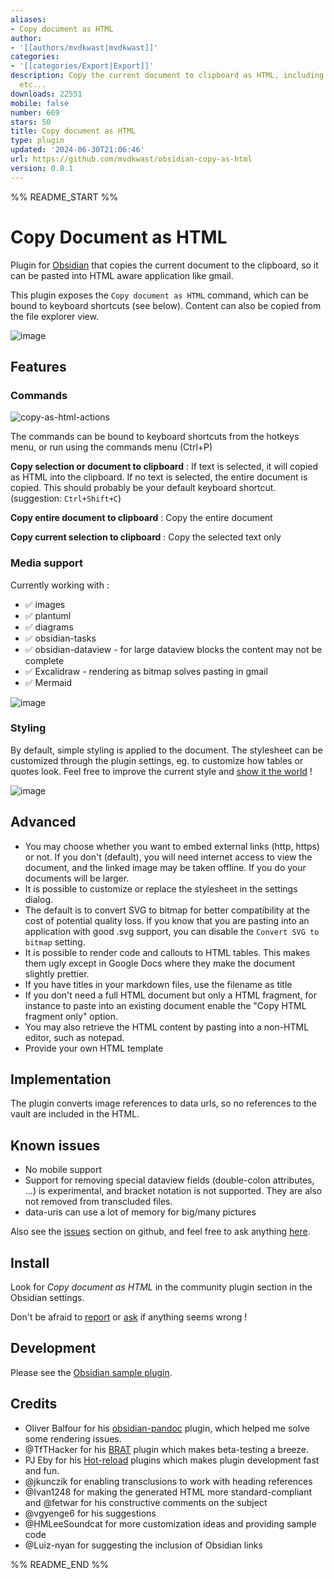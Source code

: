 ```yaml
---
aliases:
- Copy document as HTML
author:
- '[[authors/mvdkwast|mvdkwast]]'
categories:
- '[[categories/Export|Export]]'
description: Copy the current document to clipboard as HTML, including images, diagrams
  etc...
downloads: 22551
mobile: false
number: 669
stars: 50
title: Copy document as HTML
type: plugin
updated: '2024-06-30T21:06:46'
url: https://github.com/mvdkwast/obsidian-copy-as-html
version: 0.8.1
---
```


%% README_START %%

# Copy Document as HTML

Plugin for [Obsidian](https://obsidian.md) that copies the current document to the clipboard, so it can be pasted into HTML aware application like gmail.

This plugin exposes the `Copy document as HTML` command, which can be bound to keyboard shortcuts (see below). Content can also be copied from the file explorer view.

![image](https://github.com/mvdkwast/obsidian-copy-as-html/assets/2441349/d6517572-507d-4d40-8bb5-b76f6bc85816)

## Features

### Commands

![copy-as-html-actions](https://github.com/mvdkwast/obsidian-copy-as-html/assets/2441349/acd8b8af-0714-4800-8724-a4fca025aa5c)

The commands can be bound to keyboard shortcuts from the hotkeys menu, or run using the commands menu (Ctrl+P)

**Copy selection or document to clipboard** : If text is selected, it will copied as HTML into the clipboard. If no text
is selected, the entire document is copied. This should probably be your default keyboard shortcut. (suggestion:
`Ctrl+Shift+C`)

**Copy entire document to clipboard** : Copy the entire document

**Copy current selection to clipboard** : Copy the selected text only 

### Media support

Currently working with :

- ✅ images
- ✅ plantuml
- ✅ diagrams
- ✅ obsidian-tasks
- ✅ obsidian-dataview - for large dataview blocks the content may not be complete
- ✅ Excalidraw - rendering as bitmap solves pasting in gmail
- ✅ Mermaid

![image](https://github.com/mvdkwast/obsidian-copy-as-html/assets/2441349/ea03c9e5-50ec-4a11-af91-f937126392a2)

### Styling

By default, simple styling is applied to the document. The stylesheet can be customized through the plugin settings, eg. to customize how tables or quotes look. Feel free to improve the current style and [show it the world](https://github.com/mvdkwast/obsidian-copy-as-html/discussions/categories/show-and-tell) !

![image](https://github.com/mvdkwast/obsidian-copy-as-html/assets/2441349/de0849b4-8779-457f-9349-2dacba7b699e)


## Advanced

- You may choose whether you want to embed external links (http, https) or not. If you don't (default), you will need internet access to view the document, and the linked image may be taken offline. If you do your documents will be larger.
- It is possible to customize or replace the stylesheet in the settings dialog. 
- The default is to convert SVG to bitmap for better compatibility at the cost of potential quality loss. If you know that you are pasting into an application with good .svg support, you can disable the `Convert SVG to bitmap` setting.
- It is possible to render code and callouts to HTML tables. This makes them ugly except in Google Docs where they make the document slightly prettier.
- If you have titles in your markdown files, use the filename as title
- If you don't need a full HTML document but only a HTML fragment, for instance to paste into an existing document enable the "Copy HTML fragment only" option.
- You may also retrieve the HTML content by pasting into a non-HTML editor, such as notepad.
- Provide your own HTML template

## Implementation

The plugin converts image references to data urls, so no references to the vault are included in the HTML.

## Known issues

- No mobile support
- Support for removing special dataview fields (double-colon attributes, ...) is experimental, and bracket notation is not supported. They are also not removed from transcluded files.
- data-uris can use a lot of memory for big/many pictures

Also see the [issues](https://github.com/mvdkwast/obsidian-copy-as-html/issues) section on github, and feel free to ask anything [here](https://github.com/mvdkwast/obsidian-copy-as-html/discussions).

## Install

Look for *Copy document as HTML* in the community plugin section in the Obsidian settings.

Don't be afraid to [report](https://github.com/mvdkwast/obsidian-copy-as-html/issues) or [ask](https://github.com/mvdkwast/obsidian-copy-as-html/discussions) if anything seems wrong !

## Development

Please see the [Obsidian sample plugin](https://github.com/obsidianmd/obsidian-sample-plugin).

## Credits

- Oliver Balfour for his [obsidian-pandoc](https://github.com/OliverBalfour/obsidian-pandoc) plugin, which helped me solve
some rendering issues.
- @TfTHacker for his [BRAT](https://github.com/TfTHacker/obsidian42-brat) plugin which makes beta-testing a breeze.
- PJ Eby for his [Hot-reload](https://github.com/pjeby/hot-reload) plugins which makes plugin development fast and fun.
- @jkunczik for enabling transclusions to work with heading references
- @Ivan1248 for making the generated HTML more standard-compliant and @fetwar for his constructive comments on the subject
- @vgyenge6 for his suggestions
- @HMLeeSoundcat for more customization ideas and providing sample code
- @Luiz-nyan for suggesting the inclusion of Obsidian links


%% README_END %%